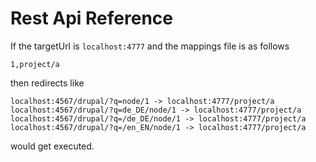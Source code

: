 # Rest Api Reference

If the targetUrl is `localhost:4777` and the mappings file 
is as follows

```
1,project/a
```

then redirects like 

```
localhost:4567/drupal/?q=node/1 -> localhost:4777/project/a 
localhost:4567/drupal/?q=de_DE/node/1 -> localhost:4777/project/a
localhost:4567/drupal/?q=/de_DE/node/1 -> localhost:4777/project/a 
localhost:4567/drupal/?q=/en_EN/node/1 -> localhost:4777/project/a 
```

would get executed.
